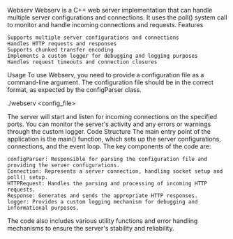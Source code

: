 Webserv
Webserv is a C++ web server implementation that can handle multiple server configurations and connections. It uses the poll() system call to monitor and handle incoming connections and requests.
Features

    Supports multiple server configurations and connections
    Handles HTTP requests and responses
    Supports chunked transfer encoding
    Implements a custom logger for debugging and logging purposes
    Handles request timeouts and connection closures

Usage
To use Webserv, you need to provide a configuration file as a command-line argument. The configuration file should be in the correct format, as expected by the configParser class.

./webserv <config_file>

The server will start and listen for incoming connections on the specified ports. You can monitor the server's activity and any errors or warnings through the custom logger.
Code Structure
The main entry point of the application is the main() function, which sets up the server configurations, connections, and the event loop. The key components of the code are:

    configParser: Responsible for parsing the configuration file and providing the server configurations.
    Connection: Represents a server connection, handling socket setup and poll() setup.
    HTTPRequest: Handles the parsing and processing of incoming HTTP requests.
    Response: Generates and sends the appropriate HTTP responses.
    logger: Provides a custom logging mechanism for debugging and informational purposes.

The code also includes various utility functions and error handling mechanisms to ensure the server's stability and reliability.
